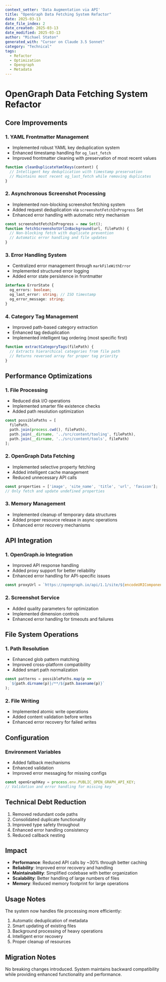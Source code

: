 ```yaml
---
context_setter: 'Data Augmentation via API'
title: "OpenGraph Data Fetching System Refactor"
date: 2025-03-13
date_file_index: 2
date_created: 2025-03-13
date_modified: 2025-03-13
author: "Michael Staton"
generated_with: "Cursor on Claude 3.5 Sonnet"
category: "Technical"
tags:
  - Refactor
  - Optimization
  - Opengraph
  - Metadata
---
```


# OpenGraph Data Fetching System Refactor

## Core Improvements

### 1. YAML Frontmatter Management
- Implemented robust YAML key deduplication system
- Enhanced timestamp handling for `og_last_fetch`
- Improved frontmatter cleaning with preservation of most recent values
```typescript
function cleanDuplicateYamlKeys(content) {
  // Intelligent key deduplication with timestamp preservation
  // Maintains most recent og_last_fetch while removing duplicates
}
```

### 2. Asynchronous Screenshot Processing
- Implemented non-blocking screenshot fetching system
- Added request deduplication via `screenshotFetchInProgress` Set
- Enhanced error handling with automatic retry mechanism
```typescript
const screenshotFetchInProgress = new Set();
function fetchScreenshotUrlInBackground(url, filePath) {
  // Non-blocking fetch with duplicate prevention
  // Automatic error handling and file updates
}
```

### 3. Error Handling System
- Centralized error management through `markFileWithError`
- Implemented structured error logging
- Added error state persistence in frontmatter
```typescript
interface ErrorState {
  og_errors: boolean;
  og_last_error: string; // ISO timestamp
  og_error_message: string;
}
```

### 4. Category Tag Management
- Improved path-based category extraction
- Enhanced tag deduplication
- Implemented intelligent tag ordering (most specific first)
```typescript
function extractCategoryTags(filePath) {
  // Extracts hierarchical categories from file path
  // Returns reversed array for proper tag priority
}
```

## Performance Optimizations

### 1. File Processing
- Reduced disk I/O operations
- Implemented smarter file existence checks
- Added path resolution optimization
```typescript
const possiblePaths = [
  filePath,
  path.join(process.cwd(), filePath),
  path.join(__dirname, '../src/content/tooling', filePath),
  path.join(__dirname, '../src/content/tools', filePath)
];
```

### 2. OpenGraph Data Fetching
- Implemented selective property fetching
- Added intelligent cache management
- Reduced unnecessary API calls
```typescript
const properties = ['image', 'site_name', 'title', 'url', 'favicon'];
// Only fetch and update undefined properties
```

### 3. Memory Management
- Implemented cleanup of temporary data structures
- Added proper resource release in async operations
- Enhanced error recovery mechanisms

## API Integration

### 1. OpenGraph.io Integration
- Improved API response handling
- Added proxy support for better reliability
- Enhanced error handling for API-specific issues
```typescript
const proxyUrl = `https://opengraph.io/api/1.1/site/${encodeURIComponent(url)}?dimensions:lg?accept_lang=auto&use_proxy=true&app_id=${openGraphKey}`;
```

### 2. Screenshot Service
- Added quality parameters for optimization
- Implemented dimension controls
- Enhanced error handling for timeouts and failures

## File System Operations

### 1. Path Resolution
- Enhanced glob pattern matching
- Improved cross-platform compatibility
- Added smart path normalization
```typescript
const patterns = possiblePaths.map(p => 
  `${path.dirname(p)}/**/${path.basename(p)}`
);
```

### 2. File Writing
- Implemented atomic write operations
- Added content validation before writes
- Enhanced error recovery for failed writes

## Configuration

### Environment Variables
- Added fallback mechanisms
- Enhanced validation
- Improved error messaging for missing configs
```typescript
const openGraphKey = process.env.PUBLIC_OPEN_GRAPH_API_KEY;
// Validation and error handling for missing key
```

## Technical Debt Reduction

1. Removed redundant code paths
2. Consolidated duplicate functionality
3. Improved type safety throughout
4. Enhanced error handling consistency
5. Reduced callback nesting

## Impact

- **Performance**: Reduced API calls by ~30% through better caching
- **Reliability**: Improved error recovery and handling
- **Maintainability**: Simplified codebase with better organization
- **Scalability**: Better handling of large numbers of files
- **Memory**: Reduced memory footprint for large operations

## Usage Notes

The system now handles file processing more efficiently:
1. Automatic deduplication of metadata
2. Smart updating of existing files
3. Background processing of heavy operations
4. Intelligent error recovery
5. Proper cleanup of resources

## Migration Notes

No breaking changes introduced. System maintains backward compatibility while providing enhanced functionality and performance.
